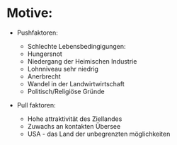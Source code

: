 # Motive:
- Pushfaktoren:
    - Schlechte Lebensbedingigungen:
	* Hungersnot
	* Niedergang der Heimischen Industrie
	* Lohnniveau sehr niedrig
	* Anerbrecht
	* Wandel in der Landwirtwirtschaft
	* Politisch/Religiöse Gründe

- Pull faktoren:
    * Hohe attraktivität des Ziellandes
    * Zuwachs an kontakten Übersee
    * USA - das Land der unbegrenzten möglichkeiten
